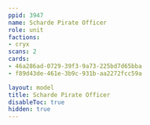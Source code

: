 ```yaml
---
ppid: 3947
name: Scharde Pirate Officer
role: unit
factions:
- cryx
scans: 2
cards:
- 46a286ad-0729-39f3-9a73-225bd7d65bba
- f89d43de-461e-3b9c-931b-aa2272fcc59a

layout: model
title: Scharde Pirate Officer
disableToc: true
hidden: true
---
```

